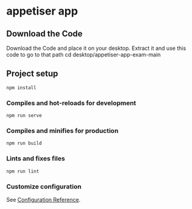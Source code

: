 # appetiser app

## Download the Code
Download the Code and place it on your desktop. Extract it and use this code to go to that path
cd desktop/appetiser-app-exam-main

## Project setup
```
npm install
```

### Compiles and hot-reloads for development
```
npm run serve
```

### Compiles and minifies for production
```
npm run build
```

### Lints and fixes files
```
npm run lint
```

### Customize configuration
See [Configuration Reference](https://cli.vuejs.org/config/).
